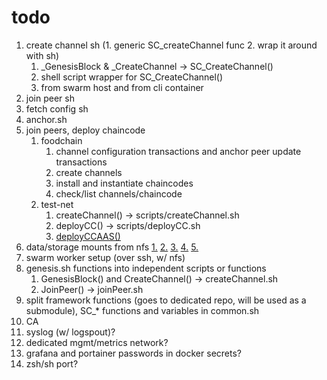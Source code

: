 # todo

1. create channel sh (1. generic SC_createChannel func 2. wrap it around with sh)
   1. _GenesisBlock & _CreateChannel -> SC_CreateChannel()
   2. shell script wrapper for SC_CreateChannel()
   3. from swarm host and from cli container
2. join peer sh
3. fetch config sh
4. anchor.sh
5. join peers, deploy chaincode
   1. foodchain
      1. channel configuration transactions and anchor peer update transactions
      2. create channels
      3. install and instantiate chaincodes
      4. check/list channels/chaincode
   2. test-net
      1. createChannel() -> scripts/createChannel.sh
      2. deployCC() -> scripts/deployCC.sh
      3. [deployCCAAS()](https://github.com/hyperledger/fabric-samples/blob/main/test-network/CHAINCODE_AS_A_SERVICE_TUTORIAL.md)
6. data/storage mounts from nfs
   [1.](https://stackoverflow.com/questions/64429252/make-docker-swarm-use-same-volumes-from-docker-compose/64430006?noredirect=1#comment113933104_64430006)
   [2.](https://stackoverflow.com/questions/45282608/how-to-directly-mount-nfs-share-volume-in-container-using-docker-compose-v3)
   [3.](https://hub.docker.com/r/erichough/nfs-server)
   [4.](https://hub.docker.com/r/itsthenetwork/nfs-server-alpine)
   [5.](https://blog.ruanbekker.com/blog/2020/09/20/setup-a-nfs-server-with-docker/)
7. swarm worker setup (over ssh, w/ nfs)
8. genesis.sh functions into independent scripts or functions
   1. GenesisBlock() and CreateChannel() -> createChannel.sh
   2. JoinPeer() -> joinPeer.sh
9. split framework functions (goes to dedicated repo, will be used as a submodule), SC_* functions and variables in common.sh
10. CA
11. syslog (w/ logspout)?
12. dedicated mgmt/metrics network?
13. grafana and portainer passwords in docker secrets?
14. zsh/sh port?
